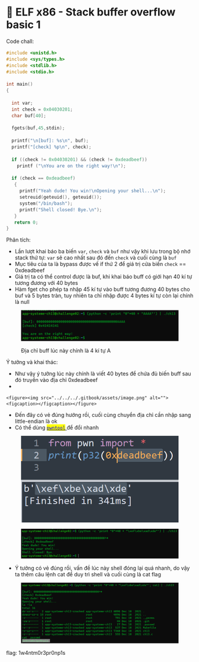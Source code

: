 # 🐰 ELF x86 - Stack buffer overflow basic 1

Code chall:

```c
#include <unistd.h>
#include <sys/types.h>
#include <stdlib.h>
#include <stdio.h>
 
int main()
{
 
  int var;
  int check = 0x04030201;
  char buf[40];
 
  fgets(buf,45,stdin);
 
  printf("\n[buf]: %s\n", buf);
  printf("[check] %p\n", check);
 
  if ((check != 0x04030201) && (check != 0xdeadbeef))
    printf ("\nYou are on the right way!\n");
 
  if (check == 0xdeadbeef)
   {
     printf("Yeah dude! You win!\nOpening your shell...\n");
     setreuid(geteuid(), geteuid());
     system("/bin/bash");
     printf("Shell closed! Bye.\n");
   }
   return 0;
}
```

Phân tích:

* Lần lượt khai báo ba biến `var`, `check` và `buf` như vậy khi lưu trong bộ nhớ stack thứ tự: `var` sẽ cao nhất sau đó đến `check` và cuối cùng là `buf`
* Mục tiêu của ta là bypass được vế if thứ 2 để giá trị cửa biến `check` == 0xdeadbeef
* Giá trị ta có thể control được là buf, khi khai báo buff có giới hạn 40 kí tự tương đương với 40 bytes
* Hàm fget cho phép ta nhập 45 kí tự vào buff tương đương 40 bytes cho buf và 5 bytes tràn, tuy nhiên ta chỉ nhập được 4 bytes kí tự còn lại chính là null

<figure><img src="../../../.gitbook/assets/image (3).png" alt=""><figcaption><p>Địa chỉ buff lúc này chính là 4 kí tự A</p></figcaption></figure>

Ý tưởng và khai thác:

* Như vậy ý tưởng lúc này chính là viết 40 bytes để chứa đủ biến buff sau đó truyền vào địa chỉ 0xdeadbeef
*

    <figure><img src="../../../.gitbook/assets/image.png" alt=""><figcaption></figcaption></figure>
* Đến đây có vẻ đúng hướng rồi, cuối cùng chuyển địa chỉ cần nhập sang little-endian là ok
* Có thể dùng [<mark style="color:blue;">`pwntool`</mark> ](https://github.com/Gallopsled/pwntools)để đổi nhanh

<figure><img src="../../../.gitbook/assets/image (21).png" alt=""><figcaption></figcaption></figure>

<figure><img src="../../../.gitbook/assets/image (5).png" alt=""><figcaption></figcaption></figure>

* Ý tưởng có vẻ đúng rồi, vấn đề lúc này shell đóng lại quá nhanh, do vậy ta thêm câu lệnh cat để duy trì shell và cuối cùng là cat flag

<figure><img src="../../../.gitbook/assets/image (4).png" alt=""><figcaption></figcaption></figure>

flag: 1w4ntm0r3pr0np1s
